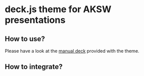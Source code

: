 # deck.js theme for AKSW presentations

## How to use?

Please have a look at the [manual deck](http://aksw.github.com/aksw.theme.deck.js/manual/)
provided with the theme.

## How to integrate?


